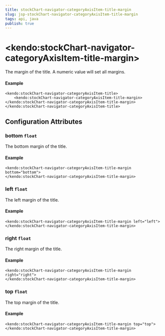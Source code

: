 ```yaml
---
title: stockChart-navigator-categoryAxisItem-title-margin
slug: jsp-stockChart-navigator-categoryAxisItem-title-margin
tags: api, java
publish: true
---
```


# \<kendo:stockChart-navigator-categoryAxisItem-title-margin\>

The margin of the title. A numeric value will set all margins.

#### Example
    <kendo:stockChart-navigator-categoryAxisItem-title>
        <kendo:stockChart-navigator-categoryAxisItem-title-margin></kendo:stockChart-navigator-categoryAxisItem-title-margin>
    </kendo:stockChart-navigator-categoryAxisItem-title>

## Configuration Attributes

### bottom `float`

The bottom margin of the title.

#### Example
    <kendo:stockChart-navigator-categoryAxisItem-title-margin bottom="bottom">
    </kendo:stockChart-navigator-categoryAxisItem-title-margin>

### left `float`

The left margin of the title.

#### Example
    <kendo:stockChart-navigator-categoryAxisItem-title-margin left="left">
    </kendo:stockChart-navigator-categoryAxisItem-title-margin>

### right `float`

The right margin of the title.

#### Example
    <kendo:stockChart-navigator-categoryAxisItem-title-margin right="right">
    </kendo:stockChart-navigator-categoryAxisItem-title-margin>

### top `float`

The top margin of the title.

#### Example
    <kendo:stockChart-navigator-categoryAxisItem-title-margin top="top">
    </kendo:stockChart-navigator-categoryAxisItem-title-margin>

